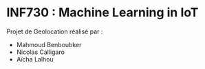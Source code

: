 # INF730 : Machine Learning in IoT

Projet de Geolocation réalisé par : 
* Mahmoud Benboubker  
* Nicolas Calligaro  
* Aïcha Lalhou  
